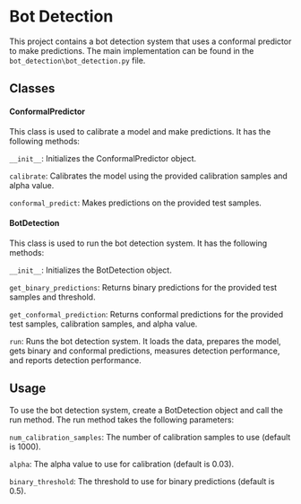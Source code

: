 # Bot Detection

This project contains a bot detection system that uses a conformal predictor to make predictions. The main implementation can be found in the `bot_detection\bot_detection.py` file.

## Classes
#### ConformalPredictor
This class is used to calibrate a model and make predictions. It has the following methods:

`__init__`: Initializes the ConformalPredictor object.

`calibrate`: Calibrates the model using the provided calibration samples and alpha value.

`conformal_predict`: Makes predictions on the provided test samples.


#### BotDetection
This class is used to run the bot detection system. It has the following methods:

`__init__`: Initializes the BotDetection object.

`get_binary_predictions`: Returns binary predictions for the provided test samples and threshold.

`get_conformal_prediction`: Returns conformal predictions for the provided test samples, calibration samples, and alpha value.

`run`: Runs the bot detection system. It loads the data, prepares the model, gets binary and conformal predictions, measures detection performance, and reports detection performance.

## Usage
To use the bot detection system, create a BotDetection object and call the run method. The run method takes the following parameters:

`num_calibration_samples`: The number of calibration samples to use (default is 1000).

`alpha`: The alpha value to use for calibration (default is 0.03).

`binary_threshold`: The threshold to use for binary predictions (default is 0.5).
